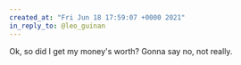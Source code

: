 ```yaml
---
created_at: "Fri Jun 18 17:59:07 +0000 2021"
in_reply_to: @leo_guinan
---
```


Ok, so did I get my money's worth? Gonna say no, not really.
